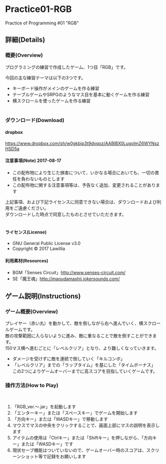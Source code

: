 # Practice01-RGB  
  
Practice of Programming #01 "RGB"  
  
## 詳細(Details)  
  
### 概要(Overview)  
  
プログラミングの練習で作成したゲーム、1つ目「RGB」です。  
  
今回の主な練習テーマは以下の3つです。  
* キーボード操作がメインのゲームを作る練習  
* テーブルゲームやSRPGのようなマス目を基本に動くゲームを作る練習  
* 横スクロールを使ったゲームを作る練習  
  
### ダウンロード(Download)  
  
#### dropbox  
<https://www.dropbox.com/sh/w0gkbjp3t9dvqoz/AABlBX0LugolmZ6WYNszHSD5a>  
  
#### 注意事項(Note) 2017-08-17  
  
* この配布物により生じた損害について、いかなる場合においても、一切の責任を負わないものとします  
* この配布物に関する注意事項等は、予告なく追加、変更されることがあります  
  
上記事項、および下記ライセンスに同意できない場合は、ダウンロードおよび利用をご遠慮ください。  
ダウンロードした時点で同意したものとさせていただきます。  
  
#### ライセンス(License)  
* GNU General Public License v3.0  
* Copyright © 2017 Lawillia  
  
#### 利用素材(Resources)  
* BGM「Senses Circuit」<http://www.senses-circuit.com/>
* SE「魔王魂」<http://maoudamashii.jokersounds.com/>
  
## ゲーム説明(Instructions)  
### ゲーム概要(Overview)  
  
プレイヤー（赤い丸）を動かして、敵を倒しながら右へ進んでいく、横スクロールゲームです。  
敵の攻撃範囲に入らないように進み、敵に重なることで敵を倒すことができます。  
150マス横へ進むごとに「レベルクリア」となり、より難しくなっていきます。  
  
* ダメージを受けずに敵を連続で倒していく「キルコンボ」  
* 「レベルクリア」までの「ラップタイム」を基にした「タイムボーナス」  
この2つによりゲームオーバーまでに高スコアを目指していくゲームです。  
  
### 操作方法(How to Play)  
  
1. 「RGB_ver.～.jar」を起動します
2. 「エンターキー」または「スペースキー」でゲームを開始します
3. 「方向キー」または「WASDキー」で移動します
4. マウスでマスの中央をクリックすることで、画面上部にマスの説明を表示します
5. アイテムの使用は「Ctrlキー」または「Shiftキー」を押しながら、「方向キー」または「WASDキー」です
6. 現状セーブ機能はついていないので、ゲームオーバー時のスコアは、スクリーンショット等で記録をお願いします

